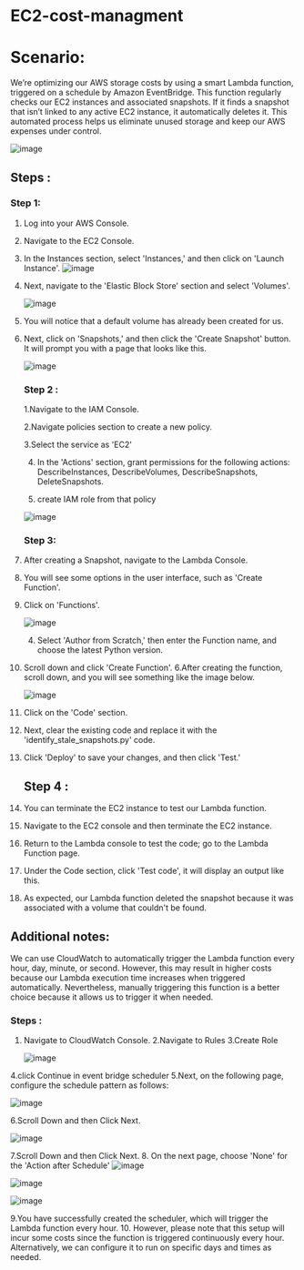 # EC2-cost-managment
# Scenario: 
We’re optimizing our AWS storage costs by using a smart Lambda function, triggered on a schedule by Amazon EventBridge. This function regularly checks our EC2 instances and associated snapshots. If it finds a snapshot that isn’t linked to any active EC2 instance, it automatically deletes it. This automated process helps us eliminate unused storage and keep our AWS expenses under control.

   ![image](https://github.com/Ahmed1337a/EC2-cost-managment/blob/b5dfcd169566815f8cc1186c76fdfec71199a88d/Images/diagram.png)


## Steps :
### Step 1:
1. Log into your AWS Console.
2. Navigate to the EC2 Console.
3. In the Instances section, select 'Instances,' and then click on 'Launch Instance'.
   ![image](https://github.com/Ahmed1337a/EC2-cost-managment/blob/b5dfcd169566815f8cc1186c76fdfec71199a88d/Images/1.png)
   
4. Next, navigate to the 'Elastic Block Store' section and select 'Volumes'.
   
      ![image](https://github.com/Ahmed1337a/EC2-cost-managment/blob/b5dfcd169566815f8cc1186c76fdfec71199a88d/Images/2.png)

5. You will notice that a default volume has already been created for us.
6. Next, click on 'Snapshots,' and then click the 'Create Snapshot' button. It will prompt you with a page that looks like this.
   
   ![image](https://github.com/Ahmed1337a/EC2-cost-managment/blob/b5dfcd169566815f8cc1186c76fdfec71199a88d/Images/3.png)
   
      ### Step 2 :
   1.Navigate to the IAM Console.
   
   2.Navigate policies section to create a new policy.
   
   3.Select the service as 'EC2'
   
   4. In the 'Actions' section, grant permissions for the following actions: DescribeInstances, DescribeVolumes, DescribeSnapshots, DeleteSnapshots.
      
   5. create IAM role from that policy

   ![image](https://github.com/Ahmed1337a/EC2-cost-managment/blob/b5dfcd169566815f8cc1186c76fdfec71199a88d/Images/5.png)

   ### Step 3:
1. After creating a Snapshot, navigate to the Lambda Console.

2. You will see some options in the user interface, such as 'Create Function'.

3. Click on 'Functions'.

      ![image](https://github.com/Ahmed1337a/EC2-cost-managment/blob/b5dfcd169566815f8cc1186c76fdfec71199a88d/Images/4.png)
   
   4. Select 'Author from Scratch,' then enter the Function name, and choose the latest Python version.
6. Scroll down and click 'Create Function'.
6.After creating the function, scroll down, and you will see something like the image below.

      ![image](https://github.com/Ahmed1337a/EC2-cost-managment/blob/aa87899f34f39bf610778d48368212e4a5a69f21/Images/13.png)
   
 7. Click on the 'Code' section.
8. Next, clear the existing code and replace it with the 'identify_stale_snapshots.py' code.
9. Click 'Deploy' to save your changes, and then click 'Test.'

    ## Step 4 :
1. You can terminate the EC2 instance to test our Lambda function.
2. Navigate to the EC2 console and then terminate the EC2 instance.
3. Return to the Lambda console to test the code; go to the Lambda Function page.
4. Under the Code section, click 'Test code', it will display an output like this.
5. As expected, our Lambda function deleted the snapshot because it was associated with a volume that couldn't be found.
   
## Additional notes:
We can use CloudWatch to automatically trigger the Lambda function every hour, day, minute, or second. However, this may result in higher costs because our Lambda execution time increases when triggered automatically. Nevertheless, manually triggering this function is a better choice because it allows us to trigger it when needed.

### Steps :
1. Navigate to CloudWatch Console.
2.Navigate to Rules
3.Create Role

   ![image](https://github.com/Ahmed1337a/EC2-cost-managment/blob/b5dfcd169566815f8cc1186c76fdfec71199a88d/Images/6.png)

4.click Continue in event bridge scheduler
5.Next, on the following page, configure the schedule pattern as follows:

   ![image](https://github.com/Ahmed1337a/EC2-cost-managment/blob/b5dfcd169566815f8cc1186c76fdfec71199a88d/Images/7.png)
   
6.Scroll Down and then Click Next.

   ![image](https://github.com/Ahmed1337a/EC2-cost-managment/blob/b5dfcd169566815f8cc1186c76fdfec71199a88d/Images/8.png)

7.Scroll Down and then Click Next.
8. On the next page, choose 'None' for the 'Action after Schedule'
   ![image](https://github.com/Ahmed1337a/EC2-cost-managment/blob/b5dfcd169566815f8cc1186c76fdfec71199a88d/Images/9.png)

 ![image](https://github.com/Ahmed1337a/EC2-cost-managment/blob/b5dfcd169566815f8cc1186c76fdfec71199a88d/Images/10.png)
 
   ![image](https://github.com/Ahmed1337a/EC2-cost-managment/blob/b5dfcd169566815f8cc1186c76fdfec71199a88d/Images/11.png)

9.You have successfully created the scheduler, which will trigger the Lambda function every hour.
10. However, please note that this setup will incur some costs since the function is triggered continuously every hour. Alternatively, we can configure it to run on specific days and times as needed.







   

   

   




   

      
      


   
   


   















